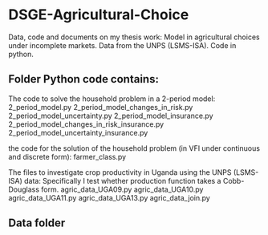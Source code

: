 # DSGE-Agricultural-Choice
Data, code and documents on my thesis work: Model in agricultural choices under incomplete markets.  Data from the UNPS (LSMS-ISA). Code in python.

## Folder Python code contains:
The code to solve the household problem in a 2-period model:
2_period_model.py
2_period_model_changes_in_risk.py
2_period_model_uncertainty.py 
2_period_model_insurance.py
2_period_model_changes_in_risk_insurance.py
2_period_model_uncertainty_insurance.py 

the code for the solution of the household problem (in VFI under continuous and discrete form):
farmer_class.py

The files to investigate crop productivity in Uganda using the UNPS (LSMS-ISA) data:
Specifically I test whether production function takes a Cobb-Douglass form.
agric_data_UGA09.py
agric_data_UGA10.py
agric_data_UGA11.py
agric_data_UGA13.py
agric_data_join.py

## Data folder


